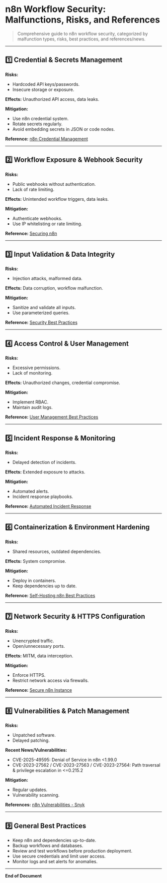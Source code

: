 # n8n Workflow Security: Malfunctions, Risks, and References

> Comprehensive guide to n8n workflow security, categorized by malfunction types, risks, best practices, and references/news.

---

## 1️⃣ Credential & Secrets Management
**Risks:**
- Hardcoded API keys/passwords.
- Insecure storage or exposure.

**Effects:** Unauthorized API access, data leaks.

**Mitigation:**
- Use n8n credential system.
- Rotate secrets regularly.
- Avoid embedding secrets in JSON or code nodes.

**Reference:** [n8n Credential Management](https://docs.n8n.io/credentials/)

---

## 2️⃣ Workflow Exposure & Webhook Security
**Risks:**
- Public webhooks without authentication.
- Lack of rate limiting.

**Effects:** Unintended workflow triggers, data leaks.

**Mitigation:**
- Authenticate webhooks.
- Use IP whitelisting or rate limiting.

**Reference:** [Securing n8n](https://docs.n8n.io/hosting/securing/overview/)

---

## 3️⃣ Input Validation & Data Integrity
**Risks:**
- Injection attacks, malformed data.

**Effects:** Data corruption, workflow malfunction.

**Mitigation:**
- Sanitize and validate all inputs.
- Use parameterized queries.

**Reference:** [Security Best Practices](https://mathias.rocks/blog/2025-01-20-n8n-security-best-practices)

---

## 4️⃣ Access Control & User Management
**Risks:**
- Excessive permissions.
- Lack of monitoring.

**Effects:** Unauthorized changes, credential compromise.

**Mitigation:**
- Implement RBAC.
- Maintain audit logs.

**Reference:** [User Management Best Practices](https://mathias.rocks/blog/2025-01-20-n8n-security-best-practices)

---

## 5️⃣ Incident Response & Monitoring
**Risks:**
- Delayed detection of incidents.

**Effects:** Extended exposure to attacks.

**Mitigation:**
- Automated alerts.
- Incident response playbooks.

**Reference:** [Automated Incident Response](https://blog.n8n.io/automated-incident-response-workflow/)

---

## 6️⃣ Containerization & Environment Hardening
**Risks:**
- Shared resources, outdated dependencies.

**Effects:** System compromise.

**Mitigation:**
- Deploy in containers.
- Keep dependencies up to date.

**Reference:** [Self-Hosting n8n Best Practices](https://sliplane.io/blog/best-practices-for-self-hosting-n8n)

---

## 7️⃣ Network Security & HTTPS Configuration
**Risks:**
- Unencrypted traffic.
- Open/unnecessary ports.

**Effects:** MITM, data interception.

**Mitigation:**
- Enforce HTTPS.
- Restrict network access via firewalls.

**Reference:** [Secure n8n Instance](https://prosperasoft.com/blog/automation-tools/n8n/n8n-security-hardening/)

---

## 8️⃣ Vulnerabilities & Patch Management
**Risks:**
- Unpatched software.
- Delayed patching.

**Recent News/Vulnerabilities:**
- CVE-2025-49595: Denial of Service in n8n <1.99.0
- CVE-2023-27562 / CVE-2023-27563 / CVE-2023-27564: Path traversal & privilege escalation in <=0.215.2

**Mitigation:**
- Regular updates.
- Vulnerability scanning.

**References:** [n8n Vulnerabilities - Snyk](https://security.snyk.io/package/npm/n8n)

---

## 9️⃣ General Best Practices
- Keep n8n and dependencies up-to-date.
- Backup workflows and databases.
- Review and test workflows before production deployment.
- Use secure credentials and limit user access.
- Monitor logs and set alerts for anomalies.

---

**End of Document**